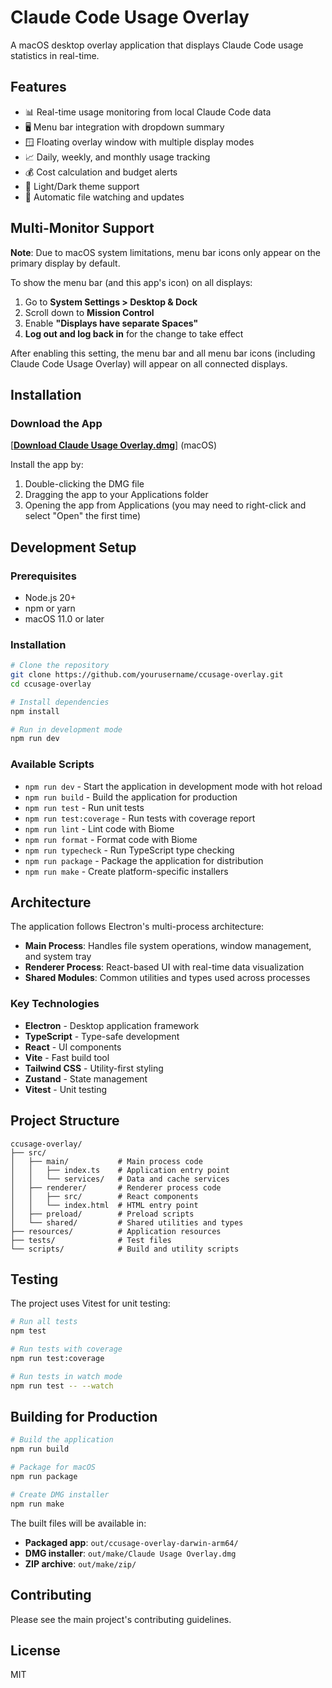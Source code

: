 # Claude Code Usage Overlay

A macOS desktop overlay application that displays Claude Code usage statistics in real-time.

## Features

- 📊 Real-time usage monitoring from local Claude Code data
- 🖥️ Menu bar integration with dropdown summary
- 🪟 Floating overlay window with multiple display modes
- 📈 Daily, weekly, and monthly usage tracking
- 💰 Cost calculation and budget alerts
- 🎨 Light/Dark theme support
- 🔄 Automatic file watching and updates

## Multi-Monitor Support

**Note**: Due to macOS system limitations, menu bar icons only appear on the primary display by default.

To show the menu bar (and this app's icon) on all displays:

1. Go to **System Settings > Desktop & Dock**
2. Scroll down to **Mission Control**
3. Enable **"Displays have separate Spaces"**
4. **Log out and log back in** for the change to take effect

After enabling this setting, the menu bar and all menu bar icons (including Claude Code Usage Overlay) will appear on all connected displays.

## Installation

### Download the App

[[**Download Claude Usage Overlay.dmg**]](https://github.com/ansonwcy/ccusage-panel/releases/download/v0.0.1/ccusage-overlay.zip) (macOS)

Install the app by:

1. Double-clicking the DMG file
2. Dragging the app to your Applications folder
3. Opening the app from Applications (you may need to right-click and select "Open" the first time)

## Development Setup

### Prerequisites

- Node.js 20+
- npm or yarn
- macOS 11.0 or later

### Installation

```bash
# Clone the repository
git clone https://github.com/yourusername/ccusage-overlay.git
cd ccusage-overlay

# Install dependencies
npm install

# Run in development mode
npm run dev
```

### Available Scripts

- `npm run dev` - Start the application in development mode with hot reload
- `npm run build` - Build the application for production
- `npm run test` - Run unit tests
- `npm run test:coverage` - Run tests with coverage report
- `npm run lint` - Lint code with Biome
- `npm run format` - Format code with Biome
- `npm run typecheck` - Run TypeScript type checking
- `npm run package` - Package the application for distribution
- `npm run make` - Create platform-specific installers

## Architecture

The application follows Electron's multi-process architecture:

- **Main Process**: Handles file system operations, window management, and system tray
- **Renderer Process**: React-based UI with real-time data visualization
- **Shared Modules**: Common utilities and types used across processes

### Key Technologies

- **Electron** - Desktop application framework
- **TypeScript** - Type-safe development
- **React** - UI components
- **Vite** - Fast build tool
- **Tailwind CSS** - Utility-first styling
- **Zustand** - State management
- **Vitest** - Unit testing

## Project Structure

```
ccusage-overlay/
├── src/
│   ├── main/           # Main process code
│   │   ├── index.ts    # Application entry point
│   │   └── services/   # Data and cache services
│   ├── renderer/       # Renderer process code
│   │   ├── src/        # React components
│   │   └── index.html  # HTML entry point
│   ├── preload/        # Preload scripts
│   └── shared/         # Shared utilities and types
├── resources/          # Application resources
├── tests/              # Test files
└── scripts/            # Build and utility scripts
```

## Testing

The project uses Vitest for unit testing:

```bash
# Run all tests
npm test

# Run tests with coverage
npm run test:coverage

# Run tests in watch mode
npm run test -- --watch
```

## Building for Production

```bash
# Build the application
npm run build

# Package for macOS
npm run package

# Create DMG installer
npm run make
```

The built files will be available in:
- **Packaged app**: `out/ccusage-overlay-darwin-arm64/`
- **DMG installer**: `out/make/Claude Usage Overlay.dmg`
- **ZIP archive**: `out/make/zip/`

## Contributing

Please see the main project's contributing guidelines.

## License

MIT
